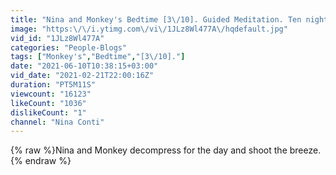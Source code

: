 ```yaml
---
title: "Nina and Monkey's Bedtime [3\/10]. Guided Meditation. Ten nights in ten days."
image: "https:\/\/i.ytimg.com\/vi\/1JLz8Wl477A\/hqdefault.jpg"
vid_id: "1JLz8Wl477A"
categories: "People-Blogs"
tags: ["Monkey's","Bedtime","[3\/10]."]
date: "2021-06-10T10:38:15+03:00"
vid_date: "2021-02-21T22:00:16Z"
duration: "PT5M11S"
viewcount: "16123"
likeCount: "1036"
dislikeCount: "1"
channel: "Nina Conti"
---
```

{% raw %}Nina and Monkey decompress for the day and shoot the breeze.{% endraw %}
